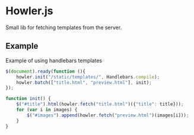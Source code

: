 Howler.js
======

Small lib for fetching templates from the server.

Example
-------------
Example of using handlebars templates
```javascript
$(document).ready(function (){
    howler.init("/static/templates/", Handlebars.compile);
    howler.batch(["title.html", "preview.html"], init);
});

function init() {
    $("#title").html(howler.fetch("title.html")({"title": title}));
    for (var i in images) {
        $("#images").append(howler.fetch("preview.html")(images[i]));
    }
}
```
